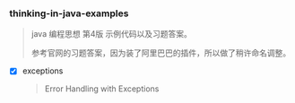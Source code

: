 ### thinking-in-java-examples

>  java 编程思想 第4版 示例代码以及习题答案。
>
> 参考官网的习题答案，因为装了阿里巴巴的插件，所以做了稍许命名调整。



- [x] exceptions

  > Error Handling with Exceptions